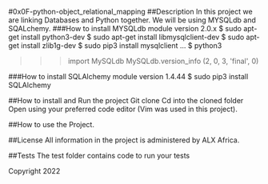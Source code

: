 #0x0F-python-object_relational_mapping
##Description
In this project we are linking Databases and Python together. 
We will be using MYSQLdb and SQALchemy. 
###How to install MYSQLdb module version 2.0.x
$ sudo apt-get install python3-dev
$ sudo apt-get install libmysqlclient-dev
$ sudo apt-get install zlib1g-dev
$ sudo pip3 install mysqlclient
...
$ python3
>>> import MySQLdb
>>> MySQLdb.version_info 
(2, 0, 3, 'final', 0)

###How to install SQLAlchemy module version 1.4.44
$ sudo pip3 install SQLAlchemy

##How to install and Run the project
Git clone 
Cd into the cloned folder
Open using your preferred code editor (Vim was used in this project).

##How to use the Project. 

##License
All information in the project is administered by ALX Africa. 

##Tests
The test folder contains code to run your tests

Copyright 2022
